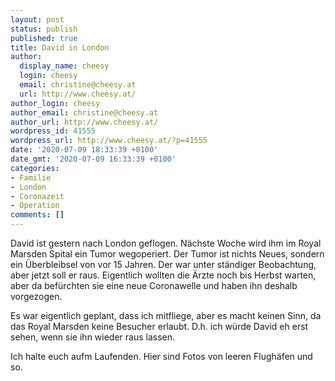 ```yaml
---
layout: post
status: publish
published: true
title: David in London
author:
  display_name: cheesy
  login: cheesy
  email: christine@cheesy.at
  url: http://www.cheesy.at/
author_login: cheesy
author_email: christine@cheesy.at
author_url: http://www.cheesy.at/
wordpress_id: 41555
wordpress_url: http://www.cheesy.at/?p=41555
date: '2020-07-09 18:33:39 +0100'
date_gmt: '2020-07-09 16:33:39 +0100'
categories:
- Familie
- London
- Coronazeit
- Operation
comments: []
---
```

David ist gestern nach London geflogen. Nächste Woche wird ihm im Royal Marsden Spital ein Tumor wegoperiert. Der Tumor ist nichts Neues, sondern ein Überbleibsel von vor 15 Jahren. Der war unter ständiger Beobachtung, aber jetzt soll er raus. Eigentlich wollten die Ärzte noch bis Herbst warten, aber da befürchten sie eine neue Coronawelle und haben ihn deshalb vorgezogen.

Es war eigentlich geplant, dass ich mitfliege, aber es macht keinen Sinn, da das Royal Marsden keine Besucher erlaubt. D.h. ich würde David eh erst sehen, wenn sie ihn wieder raus lassen.

Ich halte euch aufm Laufenden. Hier sind Fotos von leeren Flughäfen und so.

<a href="{% link _fotos/events/2016-2020/2020/david-in-london/index.md %}"><img src="{% link _fotos/events/2016-2020/2020/david-in-london/David-London-003.jpg %}" alt="" class="wp-image-41525"></a>
